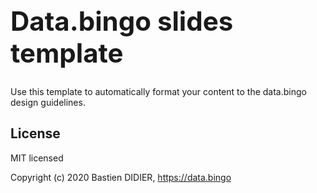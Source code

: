 <h1 style="font-size: 3em;">Data.bingo slides template</h1>

Use this template to automatically format your content to the data.bingo design guidelines.

## License
MIT licensed

Copyright (c) 2020 Bastien DIDIER, https://data.bingo